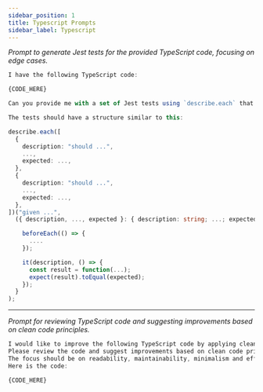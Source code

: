 ```yaml
---
sidebar_position: 1
title: Typescript Prompts
sidebar_label: Typescript
---
```


*Prompt to generate Jest tests for the provided TypeScript code, focusing on edge cases.*

```ts title="prompt"
I have the following TypeScript code:

{CODE_HERE}

Can you provide me with a set of Jest tests using `describe.each` that robustly test the code with various edge cases?

The tests should have a structure similar to this:

describe.each([
  {
    description: "should ...",
    ...,
    expected: ...,
  },
  {
    description: "should ...",
    ...,
    expected: ...,
  },
])("given ...",
  ({ description, ..., expected }: { description: string; ...; expected: ...; }) => {

    beforeEach(() => {
      ....
    });

    it(description, () => {
      const result = function(...);
      expect(result).toEqual(expected);
    });
  }
);
```


---

*Prompt for reviewing TypeScript code and suggesting improvements based on clean code principles.*

```ts title="prompt"
I would like to improve the following TypeScript code by applying clean code practices.
Please review the code and suggest improvements based on clean code principles.
The focus should be on readability, maintainability, minimalism and efficiency.
Here is the code:

{CODE_HERE}
```

